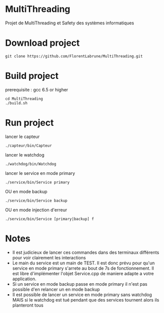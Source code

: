 # MultiThreading
Projet de MultiThreading et Safety des systèmes informatiques

# Download project
```
git clone https://github.com/FlorentLabrune/MultiThreading.git
```

# Build project
prerequisite : gcc 6.5 or higher
```
cd MultiThreading
./build.sh
```

# Run project
lancer le capteur
```
./capteur/bin/Capteur
```

lancer le watchdog
```
./watchdog/bin/Watchdog
```

lancer le service en mode primary
```
./service/bin/Service primary
```
OU en mode backup
```
./service/bin/Service backup
```
OU en mode injection d'erreur
```
./service/bin/Service [primary|backup] f
```

# Notes
- Il est judicieux de lancer ces commandes dans des terminaux différents pour voir clairement les interactions
- Le main du service est un main de TEST. Il est donc prévu pour qu'un service en mode primary s'arrete au bout de 7s de fonctionnement. Il est libre d'implémenter l'objet Service.cpp de maniere adapte a votre application.
- Si un service en mode backup passe en mode primary il n'est pas possible d'en relancer un en mode backup
- Il est possible de lancer un service en mode primary sans watchdog MAIS si le watchdog est tué pendant que des services tournent alors ils planteront tous
